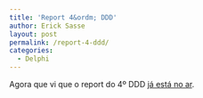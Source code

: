 ```yaml
---
title: 'Report 4&ordm; DDD'
author: Erick Sasse
layout: post
permalink: /report-4-ddd/
categories:
  - Delphi
---
```

Agora que vi que o report do 4&ordm; DDD [j&aacute; est&aacute; no ar][1].

 [1]: http://www.dugbr.com.br/eventos_report.aspx?evecod=5